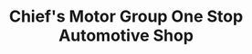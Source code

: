 ---
title: "Chief's Motor Group One Stop Automotive Shop"
url: /leander/chiefs-motor-group-one-stop-automotive-shop/
shop: Autowerkstatt
---